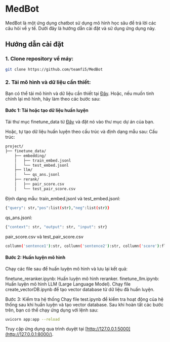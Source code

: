 # MedBot
MedBot là một ứng dụng chatbot sử dụng mô hình học sâu để trả lời các câu hỏi về y tế. Dưới đây là hướng dẫn cài đặt và sử dụng ứng dụng này.

## Hướng dẫn cài đặt
### 1. Clone repository về máy:

```bash
git clone https://github.com/teamfi5/MedBot
```
### 2. Tải mô hình và dữ liệu cần thiết:

Bạn có thể tải mô hình và dữ liệu cần thiết tại [Đây](https://drive.google.com/drive/folders/1m6Fvrng_7A3EnCEw5fDfU-gm1Ek_YAa8?usp=drive_link).
Hoặc, nếu muốn tinh chỉnh lại mô hình, hãy làm theo các bước sau:
#### Bước 1: Tải hoặc tạo dữ liệu huấn luyện
Tải thư mục finetune_data từ [Đây](https://drive.google.com/drive/folders/1flZiE7zGSTTW63ZBzhmMVe65R7h-o8PN?usp=sharing) và đặt nó vào thư mục dự án của bạn.

Hoặc, tự tạo dữ liệu huấn luyện theo cấu trúc và định dạng mẫu sau:
Cấu trúc:
```markdown
project/
├── finetune_data/
    ├── embedding/
    │   ├── train_embed.jsonl
    │   └── test_embed.jsonl
    ├── llm/
    │   └── qs_ans.jsonl
    ├── rerank/
    │   ├── pair_score.csv
    │   └── test_pair_score.csv
```
Định dạng mẫu:
train_embed.jsonl và test_embed.jsonl:
```bash
{"query": str,"pos":list(str),"neg":list(str)}
```
qs_ans.jsonl:
```bash
{"context": str, "output": str, "input": str}
```

pair_score.csv và test_pair_score.csv
```bash
collumn('sentence1'):str, collumn('sentence2'):str, collumn('score'):float
```

#### Bước 2: Huấn luyện mô hình
Chạy các file sau để huấn luyện mô hình và lưu lại kết quả:

finetune_reranker.ipynb: Huấn luyện mô hình reranker.
finetune_llm.ipynb: Huấn luyện mô hình LLM (Large Language Model).
Chạy file create_vectorDB.ipynb để tạo vector database từ dữ liệu đã huấn luyện.

Bước 3: Kiểm tra hệ thống
Chạy file test.ipynb để kiểm tra hoạt động của hệ thống sau khi huấn luyện và tạo vector database.
Sau khi hoàn tất các bước trên, bạn có thể chạy ứng dụng với lệnh sau:

```bash
uvicorn app:app --reload
```
Truy cập ứng dụng qua trình duyệt tại [http://127.0.0.1:5000](http://127.0.0.1:8000/).



         
   
                   
